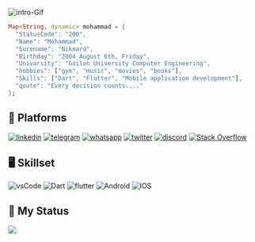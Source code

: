 
![intro-Gif](https://user-images.githubusercontent.com/74038190/225813708-98b745f2-7d22-48cf-9150-083f1b00d6c9.gif)

```Dart
Map<String, dynamic> mohammad = {
  "StatusCode": "200",
  "Name": "Mohammad",
  "Surename": "Nikmard",
  "Birthday": "2004 August 6th, Friday",
  "Univarsity": "Guilan University Computer Engineering",
  "hobbies": ["gym", "music", "movies", "books"],
  "Skills": ["Dart", "Flutter", "Mobile application development"],
  "qoute": "Every decision counts...."
};
```


## 👾 Platforms
[![linkedin](	https://img.shields.io/badge/LinkedIn-0077B5?style=for-the-badge&logo=linkedin&logoColor=white)](https://www.linkedin.com/in/mohammad-nikmard/)
[![telegram](https://img.shields.io/badge/Telegram-2CA5E0?style=for-the-badge&logo=telegram&logoColor=white)](https://t.me/M_TheSicko)
[![whatsapp](https://img.shields.io/badge/WhatsApp-25D366?style=for-the-badge&logo=whatsapp&logoColor=white)](https://wa.me/qr/G2YW2QTZYSDIO1)
[![twitter](https://img.shields.io/badge/Twitter-1DA1F2?style=for-the-badge&logo=twitter&logoColor=white)](https://twitter.com/MohammadNikmard)
[![discord](https://img.shields.io/badge/Discord-5865F2?style=for-the-badge&logo=discord&logoColor=white)](https://discordapp.com/users/mohamad_1233#1706)
[![Stack Overflow](https://img.shields.io/badge/-Stackoverflow-FE7A16?style=for-the-badge&logo=stack-overflow&logoColor=white)](https://stackoverflow.com/users/23394883/mohammad)

## 🖥️ Skillset
![vsCode](	https://img.shields.io/badge/VSCode-0078D4?style=for-the-badge&logo=visual%20studio%20code&logoColor=white)
![Dart](	https://img.shields.io/badge/Dart-0175C2?style=for-the-badge&logo=dart&logoColor=white)
![flutter](https://img.shields.io/badge/Flutter-02569B?style=for-the-badge&logo=flutter&logoColor=white)
![Android](https://img.shields.io/badge/Android-3DDC84?style=for-the-badge&logo=android&logoColor=white)
![IOS](	https://img.shields.io/badge/iOS-000000?style=for-the-badge&logo=ios&logoColor=white)

## 📜 My Status
![](https://github-readme-stats.vercel.app/api?username=Mohammad-Nikmard&show_icons=true&theme=dracula)
